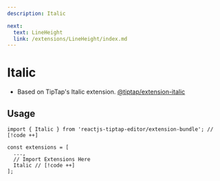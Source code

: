```yaml
---
description: Italic

next:
  text: LineHeight
  link: /extensions/LineHeight/index.md
---
```


# Italic

- Based on TipTap's Italic extension. [@tiptap/extension-italic](https://tiptap.dev/docs/editor/extensions/marks/italic)

## Usage

```tsx
import { Italic } from 'reactjs-tiptap-editor/extension-bundle'; // [!code ++]

const extensions = [
  ...,
  // Import Extensions Here
  Italic // [!code ++]
];
```
